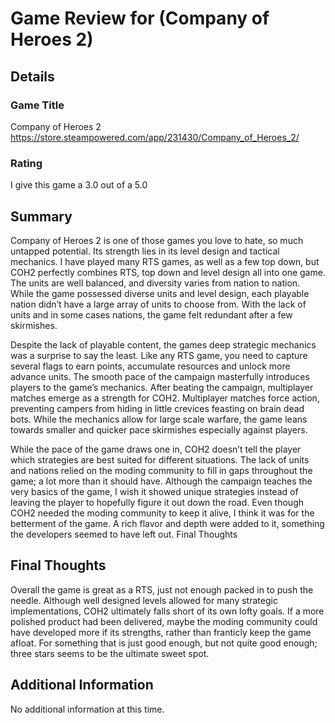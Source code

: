 # Game Review for (Company of Heroes 2)

## Details

### Game Title

Company of Heroes 2 https://store.steampowered.com/app/231430/Company_of_Heroes_2/
### Rating

I give this game a 3.0 out of a 5.0

## Summary

Company of Heroes 2 is one of those games you love to hate, so much untapped potential. Its strength lies in its level design and tactical mechanics. I have played many RTS games, as well as a few top down, but COH2 perfectly combines RTS, top down and level design all into one game. The units are well balanced, and diversity varies from nation to nation. While the game possessed diverse units and level design, each playable nation didn’t have a large array of units to choose from. With the lack of units and in some cases nations, the game felt redundant after a few skirmishes.

Despite the lack of playable content, the games deep strategic mechanics was a surprise to say the least. Like any RTS game, you need to capture several flags to earn points, accumulate resources and unlock more advance units. The smooth pace of the campaign masterfully introduces players to the game’s mechanics. After beating the campaign, multiplayer matches emerge as a strength for COH2. Multiplayer matches force action, preventing campers from hiding in little crevices feasting on brain dead bots. While the mechanics allow for large scale warfare, the game leans towards smaller and quicker pace skirmishes especially against players.

While the pace of the game draws one in, COH2 doesn’t tell the player which strategies are best suited for different situations. The lack of units and nations relied on the moding community to fill in gaps throughout the game; a lot more than it should have. Although the campaign teaches the very basics of the game, I wish it showed unique strategies instead of leaving the player to hopefully figure it out down the road. Even though COH2 needed the moding community to keep it alive, I think it was for the betterment of the game. A rich flavor and depth were added to it, something the developers seemed to have left out. 
Final Thoughts

## Final Thoughts

Overall the game is great as a RTS, just not enough packed in to push the needle. Although well designed levels allowed for many strategic implementations, COH2 ultimately falls short of its own lofty goals. If a more polished product had been delivered, maybe the moding community could have developed more if its strengths, rather than franticly keep the game afloat. For something that is just good enough, but not quite good enough; three stars seems to be the ultimate sweet spot.

## Additional Information

No additional information at this time.
